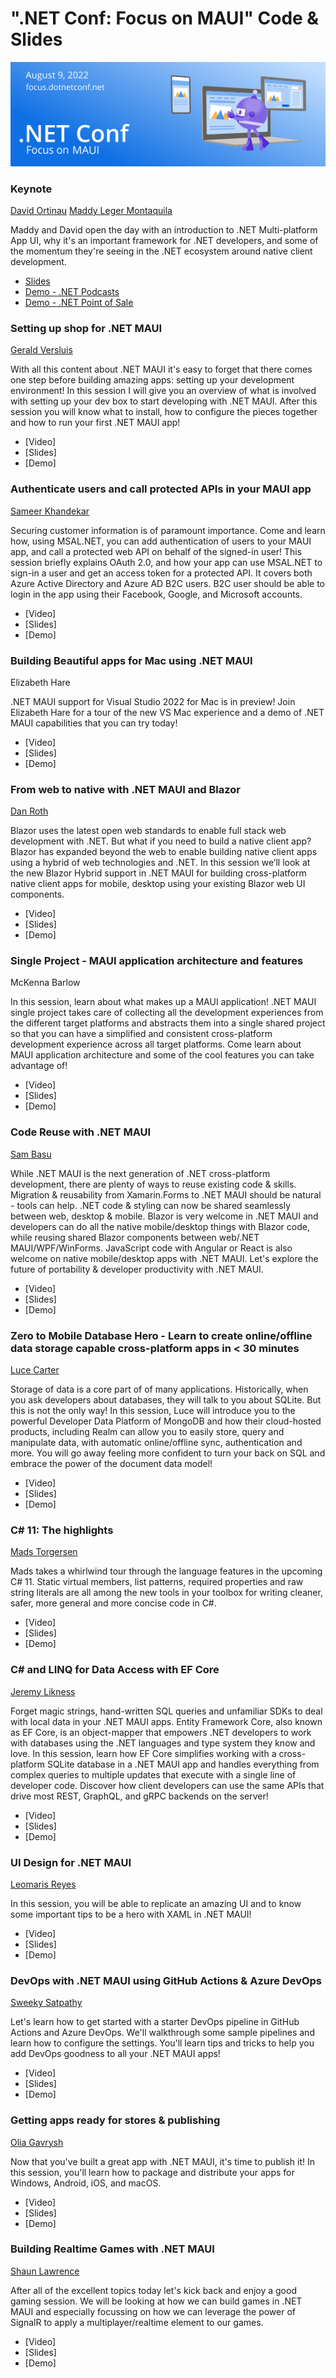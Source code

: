 # ".NET Conf: Focus on MAUI" Code & Slides

[![](../Creative/MAUI%20550x182.png)](https://focus.dotnetconf.net)

### Keynote
[David Ortinau](https://twitter.com/DavidOrtinau) [Maddy Leger Montaquila](http://twitter.com/maddymontaquila) 

Maddy and David open the day with an introduction to .NET Multi-platform App UI, why it's an important framework for .NET developers, and some of the momentum they're seeing in the .NET ecosystem around native client development.

- [Slides](dotnetconf-MAUI-Keynote.pptx)
- [Demo - .NET Podcasts](https://github.com/microsoft/dotnet-podcasts)
- [Demo - .NET Point of Sale](https://github.com/dotnet/maui-samples/tree/main/6.0/Apps/PointOfSale)


### Setting up shop for .NET MAUI

[Gerald Versluis](https://twitter.com/jfversluis) 

With all this content about .NET MAUI it&#x27;s easy to forget that there comes one step before building amazing apps: setting up your development environment! In this session I will give you an overview of what is involved with setting up your dev box to start developing with .NET MAUI. After this session you will know what to install, how to configure the pieces together and how to run your first .NET MAUI app!


- [Video]
- [Slides]
- [Demo]


### Authenticate users and call protected APIs in your MAUI app

[Sameer Khandekar](https://twitter.com/sameerIOTApps) 

Securing customer information is of paramount importance. Come and learn how, using MSAL.NET, you can add authentication of users to your MAUI app, and call a protected web API on behalf of the signed-in user! This session briefly explains OAuth 2.0, and how your app can use MSAL.NET to sign-in a user and get an access token for a protected API. It covers both Azure Active Directory and Azure AD B2C users. B2C user should be able to login in the app using their Facebook, Google, and Microsoft accounts.


- [Video]
- [Slides]
- [Demo]


### Building Beautiful apps for Mac using .NET MAUI

Elizabeth Hare

.NET MAUI support for Visual Studio 2022 for Mac is in preview! Join Elizabeth Hare for a tour of the new VS Mac experience and a demo of .NET MAUI capabilities that you can try today!


- [Video]
- [Slides]
- [Demo]


### From web to native with .NET MAUI and Blazor

[Dan Roth](https://twitter.com/danroth27) 

Blazor uses the latest open web standards to enable full stack web development with .NET. But what if you need to build a native client app? Blazor has expanded beyond the web to enable building native client apps using a hybrid of web technologies and .NET. In this session we&#x2019;ll look at the new Blazor Hybrid support in .NET MAUI for building cross-platform native client apps for mobile, desktop using your existing Blazor web UI components.


- [Video]
- [Slides]
- [Demo]


### Single Project - MAUI application architecture and features

McKenna Barlow

In this session, learn about what makes up a MAUI application! .NET MAUI single project takes care of collecting all the development experiences from the different target platforms and abstracts them into a single shared project so that you can have a simplified and consistent cross-platform development experience across all target platforms. Come learn about MAUI application architecture and some of the cool features you can take advantage of!


- [Video]
- [Slides]
- [Demo]


### Code Reuse with .NET MAUI

[Sam Basu](https://twitter.com/samidip) 

While .NET MAUI is the next generation of .NET cross-platform development, there are plenty of ways to reuse existing code &amp; skills. Migration &amp; reusability from Xamarin.Forms to .NET MAUI should be natural - tools can help. .NET code &amp; styling can now be shared seamlessly between web, desktop &amp; mobile. Blazor is very welcome in .NET MAUI and developers can do all the native mobile/desktop things with Blazor code, while reusing shared Blazor components between web/.NET MAUI/WPF/WinForms. JavaScript code with Angular or React is also welcome on native mobile/desktop apps with .NET MAUI. Let&#x27;s explore the future of portability &amp; developer productivity with .NET MAUI.


- [Video]
- [Slides]
- [Demo]


### Zero to Mobile Database Hero - Learn to create online/offline data storage capable cross-platform apps in &lt; 30 minutes

[Luce Carter](https://twitter.com/LuceCarter1) 

Storage of data is a core part of of many applications. Historically, when you ask developers about databases, they will talk to you about SQLite. But this is not the only way! In this session, Luce will introduce you to the powerful Developer Data Platform of MongoDB and how their cloud-hosted products, including Realm can allow you to easily store, query and manipulate data, with automatic online/offline sync, authentication and more. You will go away feeling more confident to turn your back on SQL and embrace the power of the document data model!


- [Video]
- [Slides]
- [Demo]


### C# 11: The highlights

[Mads Torgersen](https://twitter.com/MadsTorgersen) 

Mads takes a whirlwind tour through the language features in the upcoming C# 11. Static virtual members, list patterns, required properties and raw string literals are all among the new tools in your toolbox for writing cleaner, safer, more general and more concise code in C#.


- [Video]
- [Slides]
- [Demo]


### C# and LINQ for Data Access with EF Core

[Jeremy Likness](https://twitter.com/JeremyLikness) 

Forget magic strings, hand-written SQL queries and unfamiliar SDKs to deal with local data in your .NET MAUI apps. Entity Framework Core, also known as EF Core, is an object-mapper that empowers .NET developers to work with databases using the .NET languages and type system they know and love. In this session, learn how EF Core simplifies working with a cross-platform SQLite database in a .NET MAUI app and handles everything from complex queries to multiple updates that execute with a single line of developer code. Discover how client developers can use the same APIs that drive most REST, GraphQL, and gRPC backends on the server!


- [Video]
- [Slides]
- [Demo]


### UI Design for .NET MAUI

[Leomaris Reyes](https://twitter.com/LeomarisReyes11) 

In this session, you will be able to replicate an amazing UI and to know some important tips to be a hero with XAML in .NET MAUI!


- [Video]
- [Slides]
- [Demo]


### DevOps with .NET MAUI using GitHub Actions &amp; Azure DevOps

[Sweeky Satpathy](https://twitter.com/SweekritiS) 

Let&#x27;s learn how to get started with a starter DevOps pipeline in GitHub Actions and Azure DevOps. We&#x27;ll walkthrough some sample pipelines and learn how to configure the settings. You&#x27;ll learn tips and tricks to help you add DevOps goodness to all your .NET MAUI apps!


- [Video]
- [Slides]
- [Demo]


### Getting apps ready for stores &amp; publishing

[Olia Gavrysh](https://twitter.com/oliagavrysh) 

Now that you&#x27;ve built a great app with .NET MAUI, it&#x27;s time to publish it! In this session, you&#x27;ll learn how to package and distribute your apps for Windows, Android, iOS, and macOS.


- [Video]
- [Slides]
- [Demo]


### Building Realtime Games with .NET MAUI

[Shaun Lawrence](https://twitter.com/Bijington) 

After all of the excellent topics today let&#x27;s kick back and enjoy a good gaming session. We will be looking at how we can build games in .NET MAUI and especially focussing on how we can leverage the power of SignalR to apply a multiplayer/realtime element to our games.


- [Video]
- [Slides]
- [Demo]
